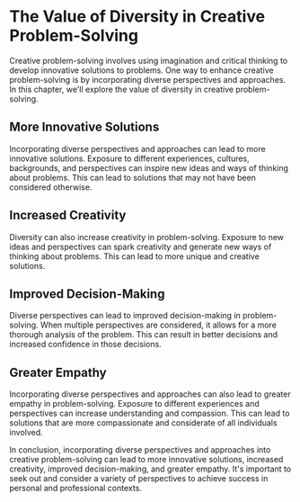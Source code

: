 The Value of Diversity in Creative Problem-Solving
===========================================================================================================

Creative problem-solving involves using imagination and critical thinking to develop innovative solutions to problems. One way to enhance creative problem-solving is by incorporating diverse perspectives and approaches. In this chapter, we'll explore the value of diversity in creative problem-solving.

More Innovative Solutions
-------------------------

Incorporating diverse perspectives and approaches can lead to more innovative solutions. Exposure to different experiences, cultures, backgrounds, and perspectives can inspire new ideas and ways of thinking about problems. This can lead to solutions that may not have been considered otherwise.

Increased Creativity
--------------------

Diversity can also increase creativity in problem-solving. Exposure to new ideas and perspectives can spark creativity and generate new ways of thinking about problems. This can lead to more unique and creative solutions.

Improved Decision-Making
------------------------

Diverse perspectives can lead to improved decision-making in problem-solving. When multiple perspectives are considered, it allows for a more thorough analysis of the problem. This can result in better decisions and increased confidence in those decisions.

Greater Empathy
---------------

Incorporating diverse perspectives and approaches can also lead to greater empathy in problem-solving. Exposure to different experiences and perspectives can increase understanding and compassion. This can lead to solutions that are more compassionate and considerate of all individuals involved.

In conclusion, incorporating diverse perspectives and approaches into creative problem-solving can lead to more innovative solutions, increased creativity, improved decision-making, and greater empathy. It's important to seek out and consider a variety of perspectives to achieve success in personal and professional contexts.
